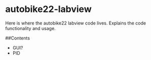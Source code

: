 # autobike22-labview

Here is where the autobike22 labview code lives.
Explains the code functionality and usage.

##Contents 

- GUI?
- PID
